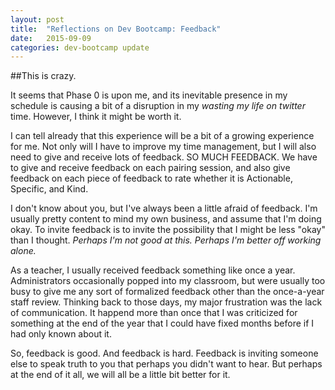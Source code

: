 ```yaml
---
layout: post
title:  "Reflections on Dev Bootcamp: Feedback"
date:   2015-09-09
categories: dev-bootcamp update
---
```

##This is crazy.

It seems that Phase 0 is upon me, and its inevitable presence in my schedule is causing a bit of a disruption in my *wasting my life on twitter* time.  However, I think it might be worth it.

I can tell already that this experience will be a bit of a growing experience for me.  Not only will I have to improve my time management, but I will also need to give and receive lots of feedback.  SO MUCH FEEDBACK.  We have to give and receive feedback on each pairing session, and also give feedback on each piece of feedback to rate whether it is Actionable, Specific, and Kind.

I don't know about you, but I've always been a little afraid of feedback.  I'm usually pretty content to mind my own business, and assume that I'm doing okay.  To invite feedback is to invite the possibility that I might be less "okay" than I thought.  *Perhaps I'm not good at this.  Perhaps I'm better off working alone.*

As a teacher, I usually received feedback something like once a year.  Administrators occasionally popped into my classroom, but were usually too busy to give me any sort of formalized feedback other than the once-a-year staff review.  Thinking back to those days, my major frustration was the lack of communication.  It happend more than once that I was criticized for something at the end of the year that I could have fixed months before if I had only known about it.

So, feedback is good.  And feedback is hard.  Feedback is inviting someone else to speak truth to you that perhaps you didn't want to hear.  But perhaps at the end of it all, we will all be a little bit better for it.
